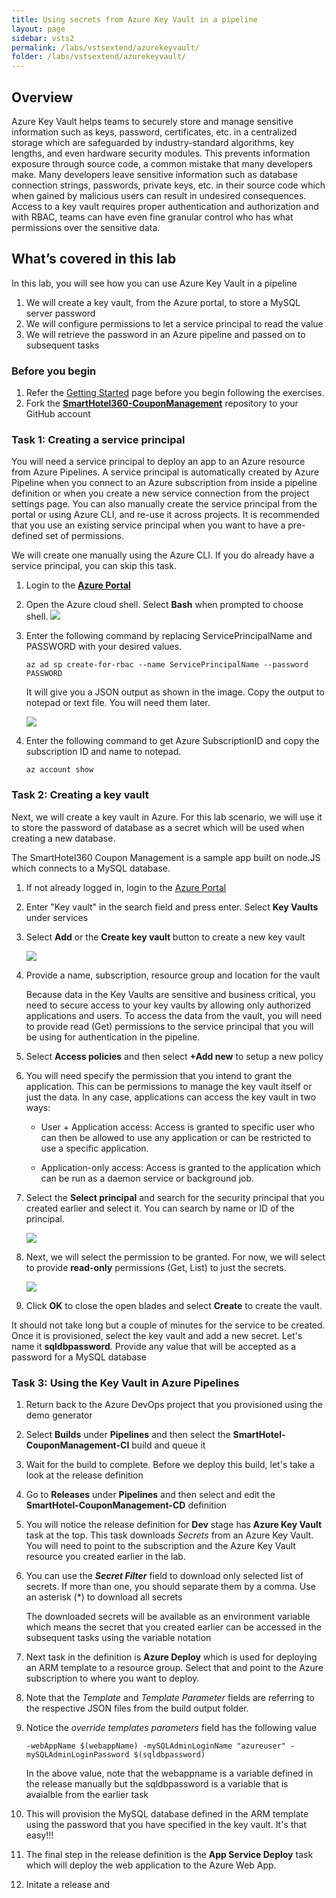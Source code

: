 ```yaml
---
title: Using secrets from Azure Key Vault in a pipeline
layout: page
sidebar: vsts2
permalink: /labs/vstsextend/azurekeyvault/
folder: /labs/vstsextend/azurekeyvault/
---
```


<div class="rw-ui-container"></div>

## Overview 
Azure Key Vault helps teams to securely store and manage sensitive information such as keys, password, certificates, etc. in a centralized storage which are safeguarded by industry-standard algorithms, key lengths, and even hardware security modules. This prevents information exposure through source code,  a common mistake that many developers make. Many developers leave sensitive information such as database connection strings, passwords, private keys, etc. in their source code which when gained by malicious users can result in undesired consequences. Access to a key vault requires proper authentication and authorization and with RBAC, teams can have even fine granular control who has what permissions over the sensitive data.

## What’s covered in this lab
In this lab, you will see how you can use Azure Key Vault in a pipeline

1. We will create a key vault, from the Azure portal, to store a MySQL server password
1. We will configure permissions to let a service principal to read the value
1. We will retrieve the password in an Azure pipeline and passed on to subsequent tasks

### Before you begin

1. Refer the [Getting Started](../Setup/) page before you begin following the exercises.
1. Fork the [**SmartHotel360-CouponManagement**](https://github.com/Microsoft/SmartHotel360-CouponManagement) repository to your GitHub account


### Task 1: Creating a service principal 

You will need a service principal to deploy an app to an Azure resource from Azure Pipelines. A service principal is automatically created by Azure Pipeline when you connect to an Azure subscription from inside a pipeline definition or when you create a new service connection from the project settings page. You can also manually create the service principal from the portal or using Azure CLI,  and re-use it across projects. It is recommended that you use an existing service principal when you want to have a pre-defined set of permissions. 

We will create one manually using the Azure CLI. If you do already have a service principal, you can skip this task.

1. Login to the [**Azure Portal**](https://portal.azure.com) 

1. Open the Azure cloud shell. Select **Bash** when prompted to choose shell.
    ![](images/azurecloudshell.png)

1. Enter the following command by replacing ServicePrincipalName and PASSWORD with your desired values.

   `az ad sp create-for-rbac --name ServicePrincipalName --password PASSWORD `

   It will give you a JSON output as shown in the image. Copy the output to notepad or text file. You will need them later.
         
    ![](images/azureserviceprincipal.png)

1. Enter the following command to get Azure SubscriptionID and copy the subscription ID and name to notepad.
   
    `az account show`

### Task 2: Creating a key vault
Next, we will create a key vault in Azure. For this lab scenario, we will use it to store the password of database as a secret which will be used when creating a new database. 

The SmartHotel360 Coupon Management is a sample app built on node.JS which connects to a MySQL database.  

1. If not already logged in, login to the [Azure Portal](https://portal.azure.com)

1. Enter "Key vault" in the search field and press enter. Select **Key Vaults** under services

1. Select **Add** or the **Create key vault** button to create a new key vault

    ![](images/addkeyvault.png)

1. Provide a name, subscription, resource group and location for the vault

    Because data in the Key Vaults are sensitive and business critical, you need to secure access to your key vaults by allowing only authorized applications and users. To access the data from the vault, you will need to provide read (Get) permissions to the service principal that you will be using for authentication in the pipeline. 

1. Select **Access policies** and then select **+Add new** to setup a new policy

1. You will need specify the permission that you intend to grant the application. This can be permissions to manage the key vault itself or just the data. In any case, applications can access the key vault in two ways:

    * User + Application access: Access is granted to specific user who can then be allowed to use any application or can be restricted to use a specific application. 

    * Application-only access: Access is granted to the application which can be run as a daemon service or background job. 

1. Select the **Select principal** and search for the security principal that you created earlier and select it. You can search by name or ID of the principal.

    ![](images/addkeyvault-1.png)

1. Next, we will select the permission to be granted. For now, we will select to provide **read-only** permissions (Get, List) to just the secrets.

    ![](images/addkeyvault-2.png)

1.  Click **OK** to close the open blades and select **Create** to create the vault.

It should not take long but a couple of minutes for the service to be created. Once it is provisioned, select the key vault and add a new secret. Let's name it **sqldbpassword**. Provide any value that will be accepted as a password for a MySQL database

### Task 3: Using the Key Vault in Azure Pipelines

1. Return back to the Azure DevOps project that you provisioned using the demo generator

1. Select **Builds** under **Pipelines** and then select the **SmartHotel-CouponManagement-CI** build and queue it

1. Wait for the build to complete. Before we deploy this build, let's take a look at the release definition

1. Go to **Releases** under **Pipelines** and then select and edit the **SmartHotel-CouponManagement-CD** definition

1. You will notice the release definition for **Dev** stage has **Azure Key Vault** task at the top. This task downloads *Secrets* from an Azure Key Vault. You will need to point to the subscription and the Azure Key Vault resource you created earlier in the lab.

1. You can use the ***Secret Filter*** field to download only selected list of secrets. If more than one, you should separate them by a comma. Use an asterisk (*) to download all secrets

    The downloaded secrets will be available as an environment variable which means the secret that you created earlier can be accessed in the subsequent tasks using the variable notation

1. Next task in the definition is **Azure Deploy** which is used for deploying an ARM template to a resource group. Select that and point to the Azure subscription to where you want to deploy. 

1. Note that the *Template* and *Template Parameter* fields are referring to the respective JSON files from the build output folder. 

1. Notice the *override templates parameters* field has the following value

    `-webAppName $(webappName) -mySQLAdminLoginName "azureuser" -mySQLAdminLoginPassword $(sqldbpassword) `

    In the above value, note that the webappname is a variable defined in the release manually but the sqldbpassword is a variable that is avaialble from the earlier task

1. This will provision the MySQL database defined in the ARM template using the password that you have specified in the key vault. It's that easy!!!

1. The final step in the release definition is the **App Service Deploy** task which will deploy the web application to the Azure Web App.

1. Initate a release and 